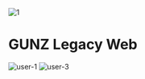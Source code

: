 ![1](https://github.com/user-attachments/assets/21de2e34-a087-4b81-90b4-3597b35540d1)
# GUNZ Legacy Web
![user-1](https://github.com/user-attachments/assets/592d3770-0ad3-41d6-9655-0ad5feab750a)
![user-3](https://github.com/user-attachments/assets/61cd57a2-d4cf-480c-a9ee-e77532fb1a29)
